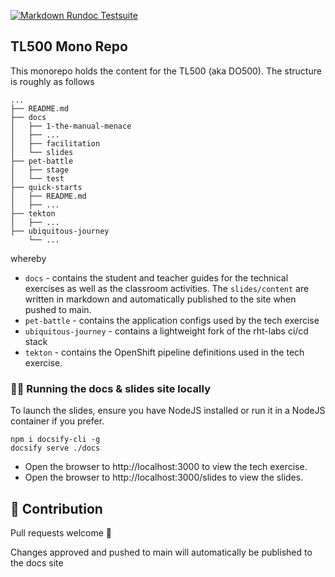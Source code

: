 [![Markdown Rundoc Testsuite](https://github.com/rht-labs/tech-exercise/actions/workflows/run_tests.yaml/badge.svg)](https://github.com/rht-labs/tech-exercise/actions/workflows/run_tests.yaml)

## TL500 Mono Repo

This monorepo holds the content for the TL500 (aka DO500). The structure is roughly as follows 
```
...
├── README.md
├── docs
│   ├── 1-the-manual-menace
│   ├── ...
│   ├── facilitation
│   └── slides
├── pet-battle
│   ├── stage
│   └── test
├── quick-starts
│   ├── README.md
│   ├── ...
├── tekton
│   ├── ...
├── ubiquitous-journey
    └── ...
```
whereby
* `docs` - contains the student and teacher guides for the technical exercises as well as the classroom activities. The `slides/content` are written in markdown and automatically published to the site when pushed to main.
* `pet-battle` - contains the application configs used by the tech exercise
* `ubiquitous-journey` -  contains a lightweight fork of the rht-labs ci/cd stack
* `tekton` - contains the OpenShift pipeline definitions used in the tech exercise.


### 🏃‍♀️ Running the docs & slides site locally
To launch the slides, ensure you have NodeJS installed or run it in a NodeJS container if you prefer.
```
npm i docsify-cli -g
docsify serve ./docs
```

* Open the browser to http://localhost:3000 to view the tech exercise.
* Open the browser to http://localhost:3000/slides to view the slides.

## 🎃 Contribution
Pull requests welcome 🎃

Changes approved and pushed to main will automatically be published to the docs site
